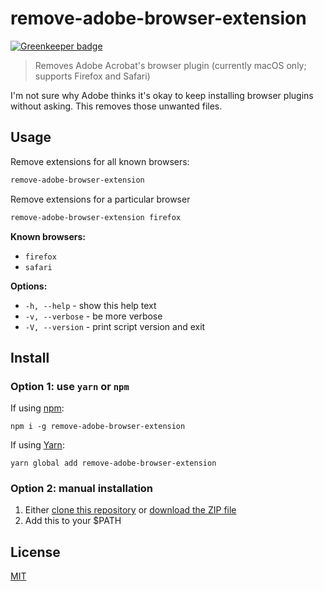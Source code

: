 # remove-adobe-browser-extension

[![Greenkeeper badge](https://badges.greenkeeper.io/blakek/remove-adobe-browser-extension.svg)](https://greenkeeper.io/)

> Removes Adobe Acrobat's browser plugin (currently macOS only; supports Firefox
> and Safari)

I'm not sure why Adobe thinks it's okay to keep installing browser plugins
without asking. This removes those unwanted files.

## Usage

Remove extensions for all known browsers:

```bash
remove-adobe-browser-extension
```

Remove extensions for a particular browser

```bash
remove-adobe-browser-extension firefox
```

**Known browsers:**

* `firefox`
* `safari`

**Options:**

* `-h, --help` - show this help text
* `-v, --verbose` - be more verbose
* `-V, --version` - print script version and exit

## Install

### Option 1: use `yarn` or `npm`

If using [npm](https://www.npmjs.com/):

```shell
npm i -g remove-adobe-browser-extension
```

If using [Yarn](https://yarnpkg.com/):

```shell
yarn global add remove-adobe-browser-extension
```

### Option 2: manual installation

1. Either
   [clone this repository](https://help.github.com/articles/cloning-a-repository/)
   or
   [download the ZIP file](https://github.com/blakek/remove-adobe-browser-extension/archive/master.zip)
2. Add this to your $PATH

## License

[MIT](https://raw.githubusercontent.com/blakek/remove-adobe-browser-extension/master/LICENSE)
